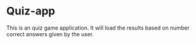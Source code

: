 # Quiz-app
This is an quiz game application. It will load the results based on number correct answers given by the user.
